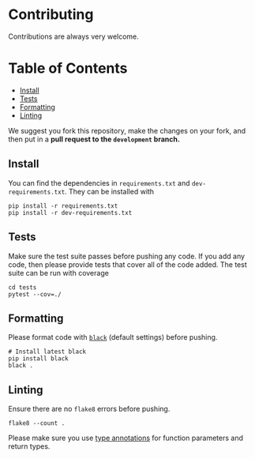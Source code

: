 # Contributing

Contributions are always very welcome.

[TOC]:#

# Table of Contents
- [Install](#install)
- [Tests](#tests)
- [Formatting](#formatting)
- [Linting](#linting)



We suggest you fork this repository, make the changes on your fork, and then put in a
**pull request to the `development` branch.**

## Install

You can find the dependencies in `requirements.txt` and `dev-requirements.txt`. They can
be installed with

```shell
pip install -r requirements.txt
pip install -r dev-requirements.txt
```

## Tests

Make sure the test suite passes before pushing any code. If you add any code, then please provide
tests that cover all of the code added. The test suite can be run with coverage

```shell
cd tests
pytest --cov=./
```

## Formatting

Please format code with [`black`][black] (default settings) before pushing.

```shell
# Install latest black
pip install black
black .
```

## Linting

Ensure there are no `flake8` errors before pushing.

```shell
flake8 --count .
```

Please make sure you use [type annotations][types] for function parameters and return types.

[black]: https://github.com/psf/black
[types]: https://www.python.org/dev/peps/pep-0484/


